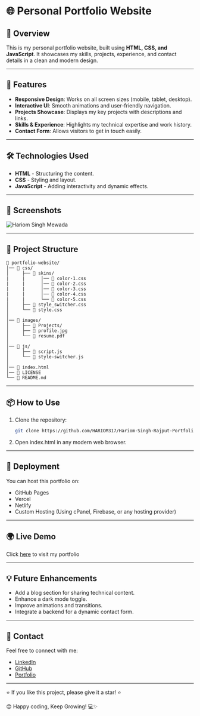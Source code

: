 # 🌐 Personal Portfolio Website

## 📌 Overview
This is my personal portfolio website, built using **HTML, CSS, and JavaScript**. It showcases my skills, projects, experience, and contact details in a clean and modern design.

---

## 🚀 Features
- **Responsive Design**: Works on all screen sizes (mobile, tablet, desktop).
- **Interactive UI**: Smooth animations and user-friendly navigation.
- **Projects Showcase**: Displays my key projects with descriptions and links.
- **Skills & Experience**: Highlights my technical expertise and work history.
- **Contact Form**: Allows visitors to get in touch easily.

---

## 🛠️ Technologies Used
- **HTML** - Structuring the content.
- **CSS** - Styling and layout.
- **JavaScript** - Adding interactivity and dynamic effects.

---

## 📸 Screenshots
<p><img src="https://github.com/user-attachments/assets/b70a10c7-5043-4350-be5a-9994cd04b72c" alt="Hariom Singh Mewada" /></p>

---

## 📂 Project Structure
  ```
  📂 portfolio-website/
  │── 📂 css/
  │     ├── 📂 skins/
  |     |      │── 📄 color-1.css
  |     |      │── 📄 color-2.css
  |     |      │── 📄 color-3.css
  |     |      │── 📄 color-4.css
  |     |      └── 📄 color-5.css
  │     ├── 📄 style_switcher.css
  │     └── 📄 style.css
  │   
  │── 📂 images/
  │     ├── 📂 Projects/
  │     ├── 📄 profile.jpg
  │     └── 📄 resume.pdf
  │     
  │── 📂 js/
  │     ├── 📄 script.js
  │     └── 📄 style-switcher.js
  │
  │── 📄 index.html
  │── 📜 LICENSE
  └── 📜 README.md
  ```

---

## 📦 How to Use
1. Clone the repository:
   ```sh
   git clone https://github.com/HARIOM317/Hariom-Singh-Rajput-Portfolio.git
   
2. Open index.html in any modern web browser.

---

## 📌 Deployment
You can host this portfolio on:
  - GitHub Pages
  - Vercel
  - Netlify
  - Custom Hosting (Using cPanel, Firebase, or any hosting provider)

---

## 🌍 Live Demo
Click [here](https://hariom317.github.io/Hariom-Singh-Rajput-Portfolio/) to visit my portfolio

---

## 💡 Future Enhancements
  - Add a blog section for sharing technical content.
  - Enhance a dark mode toggle.
  - Improve animations and transitions.
  - Integrate a backend for a dynamic contact form.

---

## 📩 Contact
Feel free to connect with me:
  - [LinkedIn](https://www.linkedin.com/in/hariom-singh-mewada/)
  - [GitHub](https://github.com/HARIOM317)
  - [Portfolio](https://hariom317.github.io/Hariom-Singh-Rajput-Portfolio/)

---

⭐ If you like this project, please give it a star! ⭐

😊 Happy coding, Keep Growing! 💻✨
